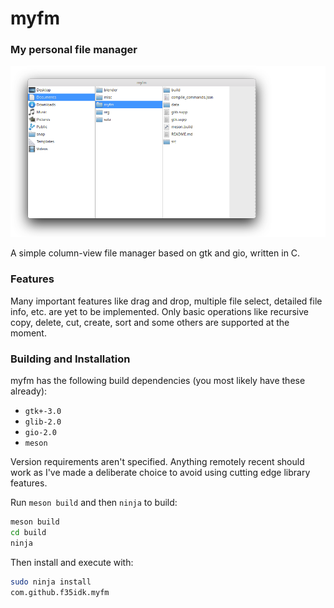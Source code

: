 # myfm
### My personal file manager
![screenshot](images/myfm.png)

 A simple column-view file manager based on gtk and gio, written in C.

### Features
Many important features like drag and drop, multiple file select, detailed file
info, etc. are yet to be implemented. Only basic operations like recursive copy,
delete, cut, create, sort and some others are supported at the moment.

### Building and Installation

myfm has the following build dependencies (you most likely have these already):
 - `gtk+-3.0`
 - `glib-2.0`
 - `gio-2.0`
 - `meson`

Version requirements aren't specified. Anything remotely recent should work as
I've made a deliberate choice to avoid using cutting edge library features. 

Run `meson build` and then `ninja` to build:
```bash
meson build
cd build
ninja
```
Then install and execute with:
```bash
sudo ninja install
com.github.f35idk.myfm
```
